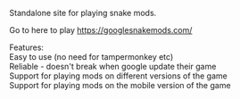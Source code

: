 Standalone site for playing snake mods. 

Go to here to play https://googlesnakemods.com/

Features:  
Easy to use (no need for tampermonkey etc)  
Reliable - doesn't break when google update their game  
Support for playing mods on different versions of the game  
Support for playing mods on the mobile version of the game  
